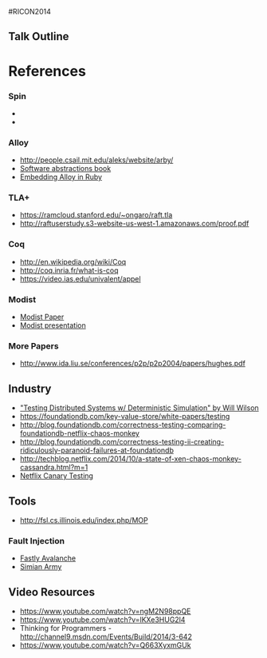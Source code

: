 #RICON2014
## Talk Outline



# References

### Spin
*
*

### Alloy
* http://people.csail.mit.edu/aleks/website/arby/
* [Software abstractions book]()
* [Embedding Alloy in Ruby](http://people.csail.mit.edu/aleks/website/papers/abz14-arby-slides.pdf)

### TLA+
* https://ramcloud.stanford.edu/~ongaro/raft.tla
* http://raftuserstudy.s3-website-us-west-1.amazonaws.com/proof.pdf

### Coq
* http://en.wikipedia.org/wiki/Coq
* http://coq.inria.fr/what-is-coq
* https://video.ias.edu/univalent/appel

### Modist
* [Modist Paper]()
* [Modist presentation]()


### More Papers
* http://www.ida.liu.se/conferences/p2p/p2p2004/papers/hughes.pdf


## Industry
* ["Testing Distributed Systems w/ Deterministic Simulation" by Will Wilson](https://www.youtube.com/watch?v=4fFDFbi3toc)
* https://foundationdb.com/key-value-store/white-papers/testing
* http://blog.foundationdb.com/correctness-testing-comparing-foundationdb-netflix-chaos-monkey
* http://blog.foundationdb.com/correctness-testing-ii-creating-ridiculously-paranoid-failures-at-foundationdb
* http://techblog.netflix.com/2014/10/a-state-of-xen-chaos-monkey-cassandra.html?m=1
* [Netflix Canary Testing](http://www.infoq.com/presentations/canary-analysis-deployment-pattern)



## Tools
* http://fsl.cs.illinois.edu/index.php/MOP

### Fault Injection
* [Fastly Avalanche](https://github.com/fastly/Avalanche)
* [Simian Army]()


## Video Resources
* https://www.youtube.com/watch?v=ngM2N98ppQE
* https://www.youtube.com/watch?v=lKXe3HUG2l4
* Thinking for Programmers - http://channel9.msdn.com/Events/Build/2014/3-642
* https://www.youtube.com/watch?v=Q663XyxmGUk

